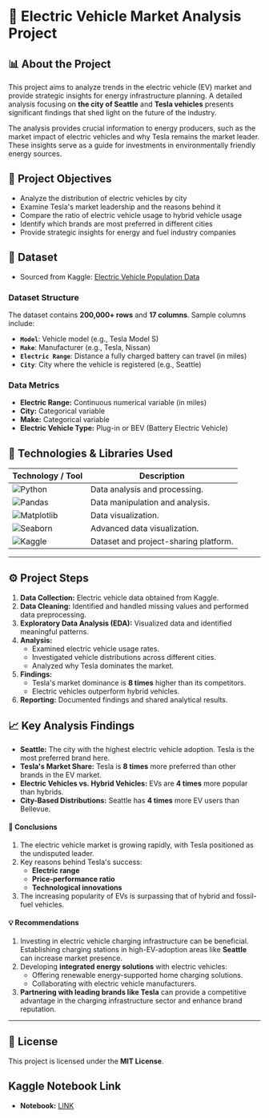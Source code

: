 # 🚗 Electric Vehicle Market Analysis Project

## 📊 About the Project
This project aims to analyze trends in the electric vehicle (EV) market and provide strategic insights for energy infrastructure planning. A detailed analysis focusing on **the city of Seattle** and **Tesla vehicles** presents significant findings that shed light on the future of the industry.

The analysis provides crucial information to energy producers, such as the market impact of electric vehicles and why Tesla remains the market leader. These insights serve as a guide for investments in environmentally friendly energy sources.

## 🚀 Project Objectives
- Analyze the distribution of electric vehicles by city
- Examine Tesla's market leadership and the reasons behind it
- Compare the ratio of electric vehicle usage to hybrid vehicle usage
- Identify which brands are most preferred in different cities
- Provide strategic insights for energy and fuel industry companies

## 📂 Dataset
- Sourced from Kaggle: [Electric Vehicle Population Data](https://www.kaggle.com/datasets/mariusborel/electric-vhicule-population-data)

### Dataset Structure
The dataset contains **200,000+ rows** and **17 columns**. Sample columns include:
- **`Model`**: Vehicle model (e.g., Tesla Model S)
- **`Make`**: Manufacturer (e.g., Tesla, Nissan)
- **`Electric Range`**: Distance a fully charged battery can travel (in miles)
- **`City`**: City where the vehicle is registered (e.g., Seattle)

### Data Metrics
- **Electric Range:** Continuous numerical variable (in miles)
- **City:** Categorical variable
- **Make:** Categorical variable
- **Electric Vehicle Type:** Plug-in or BEV (Battery Electric Vehicle)

## 🧰 Technologies & Libraries Used

| Technology / Tool           | Description                                      |
|------------------------------|--------------------------------------------------|
| ![Python](https://img.shields.io/badge/-Python-3776AB?style=flat&logo=python&logoColor=white) | Data analysis and processing.                      |
| ![Pandas](https://img.shields.io/badge/-Pandas-150458?style=flat&logo=pandas&logoColor=white) | Data manipulation and analysis.                   |
| ![Matplotlib](https://img.shields.io/badge/-Matplotlib-FF4F8B?style=flat&logo=python&logoColor=white) | Data visualization.                               |
| ![Seaborn](https://img.shields.io/badge/-Seaborn-5E5C5C?style=flat&logo=python&logoColor=white) | Advanced data visualization.                      |
| ![Kaggle](https://img.shields.io/badge/-Kaggle-20BEFF?style=flat&logo=kaggle&logoColor=white) | Dataset and project-sharing platform.            |

---

## ⚙️ Project Steps
1. **Data Collection:** Electric vehicle data obtained from Kaggle.
2. **Data Cleaning:** Identified and handled missing values and performed data preprocessing.
3. **Exploratory Data Analysis (EDA):** Visualized data and identified meaningful patterns.
4. **Analysis:**
   - Examined electric vehicle usage rates.
   - Investigated vehicle distributions across different cities.
   - Analyzed why Tesla dominates the market.
5. **Findings:**
   - Tesla's market dominance is **8 times** higher than its competitors.
   - Electric vehicles outperform hybrid vehicles.
6. **Reporting:** Documented findings and shared analytical results.

## 📈 Key Analysis Findings
- **Seattle:** The city with the highest electric vehicle adoption. Tesla is the most preferred brand here.
- **Tesla's Market Share:** Tesla is **8 times** more preferred than other brands in the EV market.
- **Electric Vehicles vs. Hybrid Vehicles:** EVs are **4 times** more popular than hybrids.
- **City-Based Distributions:** Seattle has **4 times** more EV users than Bellevue.

#### 📝 Conclusions
1. The electric vehicle market is growing rapidly, with Tesla positioned as the undisputed leader.
2. Key reasons behind Tesla's success:
   - **Electric range**
   - **Price-performance ratio**
   - **Technological innovations**
3. The increasing popularity of EVs is surpassing that of hybrid and fossil-fuel vehicles.

#### 💡 Recommendations
1. Investing in electric vehicle charging infrastructure can be beneficial. Establishing charging stations in high-EV-adoption areas like **Seattle** can increase market presence.
2. Developing **integrated energy solutions** with electric vehicles:
   - Offering renewable energy-supported home charging solutions.
   - Collaborating with electric vehicle manufacturers.
3. **Partnering with leading brands like Tesla** can provide a competitive advantage in the charging infrastructure sector and enhance brand reputation.

---
## 📄 License
This project is licensed under the **MIT License**.

## Kaggle Notebook Link
- **Notebook:** [LINK](https://www.kaggle.com/code/metinyurdev/electricvehicleanalysisproject)


